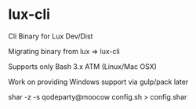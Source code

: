 # lux-cli
Cli Binary for Lux Dev/Dist

Migrating binary from lux => lux-cli

Supports only Bash 3.x ATM (Linux/Mac OSX)

Work on providing Windows support via gulp/pack later


shar -z -s qodeparty@moocow config.sh > config.shar
